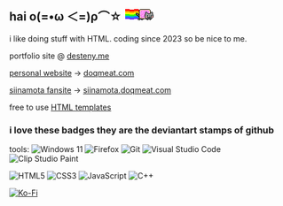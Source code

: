## hai ο(=•ω ＜=)ρ⌒☆ <img src="nyancat.gif" alt="nyancat">

i like doing stuff with HTML. coding since 2023 so be nice to me.

portfolio site @ [desteny.me](https://desteny.me)

[personal website](https://github.com/doqmeat/doqmeat.com) → <a href="https://doqmeat.com" target="_blank">doqmeat.com</a>

[siinamota fansite](https://github.com/doqmeat/siinamota-fansite) → <a href="https://siinamota.doqmeat.com" target="_blank">siinamota.doqmeat.com</a>

free to use [HTML templates](https://github.com/doqmeat/HTML-templates)

### i love these badges they are the deviantart stamps of github

tools: ![Windows 11](https://img.shields.io/badge/Windows%2011-%230079d5.svg?style=flat&logo=Windows%2011&logoColor=white) ![Firefox](https://img.shields.io/badge/Firefox-FF7139?style=flat&logo=Firefox-Browser&logoColor=white) ![Git](https://img.shields.io/badge/git-%23F05033.svg?style=flat&logo=git&logoColor=white) ![Visual Studio Code](https://img.shields.io/badge/Visual%20Studio%20Code-0078d7.svg?style=flate&logo=visual-studio-code&logoColor=white) ![Clip Studio Paint](https://img.shields.io/badge/ClipStudioPaint-%23CFD3D3.svg?style=flat&logo=ClipStudioPaint&logoColor=white)

![HTML5](https://img.shields.io/badge/html5-%23E34F26.svg?style=flat&logo=html5&logoColor=white) ![CSS3](https://img.shields.io/badge/css3-%231572B6.svg?style=badge&logo=css3&logoColor=white) ![JavaScript](https://img.shields.io/badge/javascript-%23323330.svg?style=flat&logo=javascript&logoColor=%23F7DF1E) ![C++](https://img.shields.io/badge/c++-%2300599C.svg?style=flat&logo=c%2B%2B&logoColor=white)

[![Ko-Fi](https://img.shields.io/badge/Ko--fi-F16061?style=flat&logo=ko-fi&logoColor=white)](https://ko-fi.com/doqmeat)
